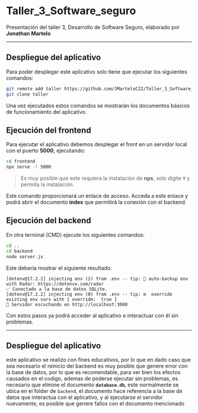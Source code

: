 # Taller_3_Software_seguro
Presentación del taller 3, Desarrollo de Software Seguro, elaborado por **Jonathan Martelo**

---

## Despliegue del aplicativo

Para poder desplegar este aplicativo solo tiene que ejecutar los siguientes comandos:

```bash
git remote add taller https://github.com/JMarteloC22/Taller_3_Software_seguro/
git clone taller
```

Una vez ejecutados estos comandos se mostrarán los documentos básicos de funcionamiento del aplicativo.

## Ejecución del frontend

Para ejecutar el aplicativo debemos desplegar el front en un servidor local con el puerto **5000**, ejecutando:

```bash
cd frontend
npx serve -l 5000
```

> Es muy posible que este requiera la instalación de **npx**, solo digite **`Y`** y permita la instalación.

Este comando proporcionará un enlace de acceso. Acceda a este enlace y podrá abrir el documento **index** que permitirá la conexión con el backend.

## Ejecución del backend

En otra terminal (CMD) ejecute los siguientes comandos:

```bash
cd ..
cd backend
node server.js
```

Este debería mostrar el siguiente resultado:

```
[dotenv@17.2.2] injecting env (2) from .env -- tip: 📡 auto-backup env with Radar: https://dotenvx.com/radar
✅ Conectado a la base de datos SQLite.
[dotenv@17.2.2] injecting env (0) from .env -- tip: ⚙️  override existing env vars with { override:  true }
🚀 Servidor escuchando en http://localhost:3000
```

Con estos pasos ya podrá acceder al aplicativo e interactuar con él sin problemas.

---
## Despliegue del aplicativo

este aplicativo se realizo con fines educativos, por lo que en dado caso que sea necesario el reinicio del backend es muy posible que genere error con la base de datos, por lo que es recomendable, para ver bien los efectos causados en el codigo, ademas de poderse ejecutar sin problemas, es necesario que elimine el documento **`database.db`**, este normalmente se ubica en el folder de `backend`, el documento hace referencia a la base de datos que interactua con el aplicativo, y al ejecutarse el servidor nuevamente, es posible que genere fallos con el documento mencionado 
